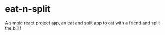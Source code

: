 # eat-n-split
A simple react project app, an eat and split app to eat with a friend and split the bill !
